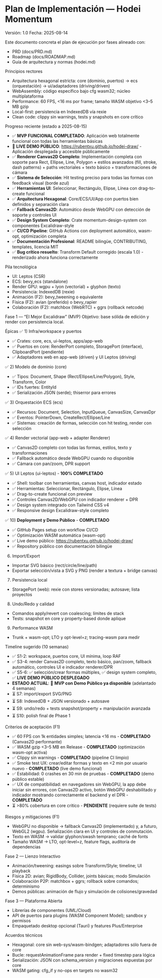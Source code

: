 # Plan de Implementación — Hodei Momentum

Versión: 1.0
Fecha: 2025-08-14

Este documento concreta el plan de ejecución por fases alineado con:
- PRD (docs/PRD.md)
- Roadmap (docs/ROADMAP.md)
- Guía de arquitectura y normas (hodei.md)

Principios rectores
- Arquitectura hexagonal estricta: core (dominio, puertos) → ecs (orquestación) → ui/adaptadores (driving/driven)
- WebAssembly: código específico bajo cfg wasm32; núcleo multiplataforma
- Performance: 60 FPS, <16 ms por frame; tamaño WASM objetivo <3–5 MB gzip
- Local-first: persistencia en IndexedDB vía rexie
- Clean code: clippy sin warnings, tests y snapshots en core crítico

Progreso reciente (estado a 2025-08-15)
- ✅ **MVP FUNCIONAL COMPLETADO**: Aplicación web totalmente funcional con todas las herramientas básicas
- 🎉 **LIVE DEMO PÚBLICO**: https://rubentxu.github.io/hodei-draw/ - Aplicación desplegada y accesible públicamente
- ✅ **Renderer Canvas2D Completo**: Implementación completa con soporte para Rect, Ellipse, Line, Polygon + estilos avanzados (fill, stroke, dash patterns) + paths vectoriales + texto básico + transformaciones de cámara
- ✅ **Sistema de Selección**: Hit testing preciso para todas las formas con feedback visual (borde azul)
- ✅ **Herramientas UI**: Seleccionar, Rectángulo, Elipse, Línea con drag-to-create funcional
- ✅ **Arquitectura Hexagonal**: Core/ECS/UI/App con puertos bien definidos y separación clara
- ✅ **Fallback Canvas2D**: Automático desde WebGPU con detección de soporte y controles UI
- ✅ **Design System Completo**: Crate momentum-design-system con componentes Excalidraw-style
- ✅ **CI/CD Pipeline**: GitHub Actions con deployment automático, wasm-opt, optimización completa
- ✅ **Documentación Profesional**: README bilingüe, CONTRIBUTING, templates, licencia MIT
- ✅ **Bug crítico resuelto**: Transform Default corregido (escala 1.0) - renderizado ahora funciona correctamente

Pila tecnológica
- UI: Leptos (CSR)
- ECS: bevy_ecs (standalone)
- Render GPU: wgpu + lyon (vectorial) + glyphon (texto)
- Persistencia: IndexedDB (rexie)
- Animación (F2): bevy_tweening o equivalente
- Física (F2): avian (preferido) o bevy_rapier
- Colaboración (F2): matchbox (WebRTC) + ggrs (rollback netcode)

Fase 1 — “El Mejor Excalidraw” (MVP)
Objetivo: base sólida de edición y render con persistencia local.

Épicas
✅ 1) Infra/workspace y puertos
- ✅ Crates: core, ecs, ui-leptos, apps/app-web
- ✅ Puertos en core: RenderPort completo, StoragePort (interface), ClipboardPort (pendiente)
- ✅ Adaptadores web en app-web (driven) y UI Leptos (driving)

✅ 2) Modelo de dominio (core)
- ✅ Tipos: Document, Shape (Rect/Ellipse/Line/Polygon), Style, Transform, Color
- ✅ IDs fuertes: EntityId
- ✅ Serialización JSON (serde); thiserror para errores

✅ 3) Orquestación ECS (ecs)
- ✅ Recursos: Document, Selection, InputQueue, CanvasSize, CanvasDpr
- ✅ Eventos: PointerDown, CreateRect/Ellipse/Line
- ✅ Sistemas: creación de formas, selección con hit testing, render con selección

✅ 4) Render vectorial (app-web + adapter Renderer)
- ✅ Canvas2D completo con todas las formas, estilos, texto y transformaciones
- ✅ Fallback automático desde WebGPU cuando no disponible
- ✅ Cámara con pan/zoom, DPR support

✅ 5) UI Leptos (ui-leptos) - **100% COMPLETADO**
- ✅ Shell: toolbar con herramientas, canvas host, indicador estado
- ✅ Herramientas: Seleccionar, Rectángulo, Elipse, Línea
- ✅ Drag-to-create funcional con preview
- ✅ Controles Canvas2D/WebGPU con indicador renderer + DPR
- ✅ Design system integrado con Tailwind CSS v4
- ✅ Responsive design Excalidraw-style completo

✅ 10) **Deployment y Demo Público** - **COMPLETADO**
- ✅ GitHub Pages setup con workflow CI/CD
- ✅ Optimización WASM automática (wasm-opt)
- ✅ Live demo público: https://rubentxu.github.io/hodei-draw/
- ✅ Repository público con documentación bilingüe

6) Import/Export
- Importar SVG básico (rect/circle/line/path)
- Exportar selección/vista a SVG y PNG (render a textura + bridge canvas)

7) Persistencia local
- StoragePort (web): rexie con stores versionadas; autosave; lista proyectos

8) Undo/Redo y calidad
- Comandos apply/revert con coalescing; límites de stack
- Tests: snapshot en core y property-based donde aplique

9) Performance WASM
- Trunk + wasm-opt; LTO y opt-level=z; tracing-wasm para medir

Timeline sugerido (10 semanas)
- ✅ S1-2: workspace, puertos core, UI mínima, loop RAF
- ✅ S3-4: render Canvas2D completo, texto básico, pan/zoom, fallback automático, controles UI e indicador renderer/DPR
- ✅ S5-6: ✅ selección/crear formas múltiples, ✅ design system completo, ✅ **LIVE DEMO PÚBLICO DESPLEGADO**
- **ESTADO ACTUAL**: 🎉 **MVP con Demo Público ya disponible** (adelantado 4 semanas)
- ⏳ S7: import/export SVG/PNG  
- ⏳ S8: IndexedDB + JSON versionado + autosave
- ⏳ S9: undo/redo + tests snapshot/property + manipulación avanzada
- ⏳ S10: polish final de Phase 1

Criterios de aceptación (F1)
- ✅ 60 FPS con 1k entidades simples; latencia <16 ms - **COMPLETADO** (Canvas2D performante)
- ✅ WASM gzip <3–5 MB en Release - **COMPLETADO** (optimización wasm-opt activa)
- ✅ Clippy sin warnings - **COMPLETADO** (pipeline CI limpio)
- ✅ Smoke test UX: crear/editar formas y texto en <2 min por usuario nuevo - **COMPLETADO** (live demo funcional)
- ✅ Estabilidad: 0 crashes en 30 min de pruebas - **COMPLETADO** (demo público estable)
- ✅ UX de compatibilidad: en navegadores sin WebGPU, la app debe iniciar sin errores, con Canvas2D activo, botón WebGPU deshabilitado y indicador mostrando correctamente el backend y el DPR - **COMPLETADO**
- ⏳ >80% cobertura en core crítico - **PENDIENTE** (requiere suite de tests)

Riesgos y mitigaciones (F1)
- WebGPU no disponible → fallback Canvas2D (implementado) y, a futuro, WebGL2 (wgpu). Señalización clara en UI y controles de conmutación.
- Texto en WASM → validar glyphon/swash temprano; caché de fonts
- Tamaño WASM → LTO, opt-level=z, feature flags, auditoría de dependencias

Fase 2 — Lienzo Interactivo
- Animación/tweening: easings sobre Transform/Style; timeline; UI playback
- Física 2D: avian; RigidBody, Collider, joints básicas; modo Simulación
- Colaboración P2P: matchbox + ggrs; rollback sobre comandos; determinismo
- Demos públicas: animación de flujo y simulación de colisiones/gravedad

Fase 3 — Plataforma Abierta
- Librerías de componentes (UML/Cloud)
- API de puertos para plugins (WASM Component Model); sandbox y permisos
- Empaquetado desktop opcional (Tauri) y features Plus/Enterprise

Acuerdos técnicos
- Hexagonal: core sin web-sys/wasm-bindgen; adaptadores sólo fuera de core
- Bucle: requestAnimationFrame para render + fixed timestep para lógica
- Serialización: JSON con schema_version y migraciones expuestas por core
- WASM gating: cfg_if y no-ops en targets no wasm32
